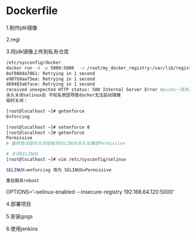 # Dockerfile

1.制作jdk镜像

2.regi

3.将jdk镜像上传到私有仓库

```bash
/etc/sysconfig/docker
docker run -d -p 5000:5000  -v /root/my_docker_registry:/var/lib/registry --name=tensquareRegistry  registry:2.7.1
0af088da7861: Retrying in 1 second 
e987b9aaf5ea: Retrying in 1 second 
d69483a6face: Retrying in 1 second 
received unexpected HTTP status: 500 Internal Server Error #pushu一直失败,因为selinux防火墙阻塞了端口,
永久关闭selinux后 不知名原因导致docker无法启动镜像
临时关闭： 

[root@localhost ~]# getenforce
Enforcing

[root@localhost ~]# setenforce 0
[root@localhost ~]# getenforce
Permissive
# 最终尝试临时关闭或者将SELINUX永久设置成Permissive

# 关闭SELINUX
[root@localhost ~]# vim /etc/sysconfig/selinux

SELINUX=enforcing 改为 SELINUX=Permissive

重启服务reboot
```

OPTIONS=’–selinux-enabled --insecure-registry 192.168.64.120:5000’

4.部署项目

5.安装gogs

6.使用jenkins

